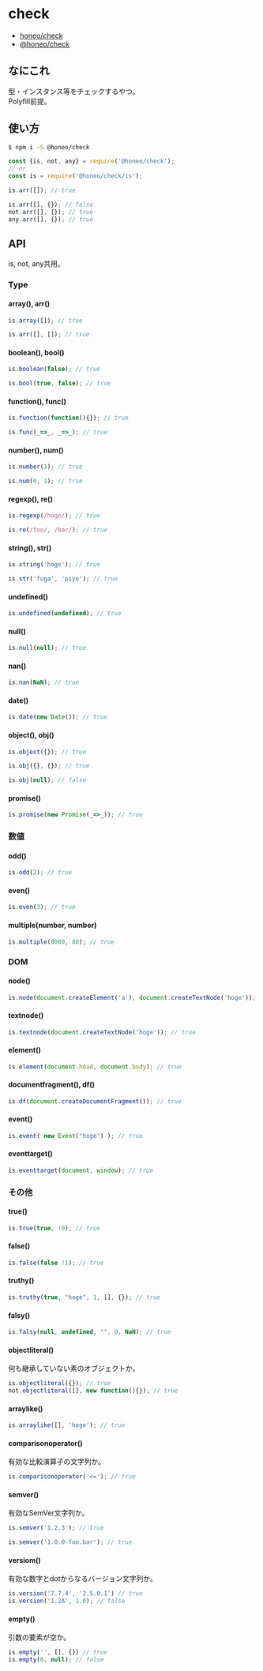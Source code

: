 # check
* [honeo/check](https://github.com/honeo/check)
* [@honeo/check](https://www.npmjs.com/package/@honeo/check)

## なにこれ
型・インスタンス等をチェックするやつ。  
Polyfill前提。

## 使い方
```sh
$ npm i -S @honeo/check
```
```js
const {is, not, any} = require('@honeo/check');
// or
const is = require('@honeo/check/is');

is.arr([]); // true

is.arr([], {}); // false
not.arr([], {}); // true
any.arr([], {}); // true
```

## API
is, not, any共用。

### Type

#### array(), arr()
```js
is.array([]); // true

is.arr([], []); // true
```

#### boolean(), bool()
```js
is.boolean(false); // true

is.bool(true, false); // true
```

#### function(), func()
```js
is.function(function(){}); // true

is.func(_=>_, _=>_); // true
```

#### number(), num()
```js
is.number(1); // true

is.num(0, 1); // true
```

#### regexp(), re()
```js
is.regexp(/hoge/); // true

is.re(/foo/, /bar/); // true
```

#### string(), str()
```js
is.string('hoge'); // true

is.str('fuga', 'piyo'); // true
```

#### undefined()
```js
is.undefined(undefined); // true
```

#### null()
```js
is.null(null); // true
```

#### nan()
```js
is.nan(NaN); // true
```

#### date()
```js
is.date(new Date()); // true
```

#### object(), obj()
```js
is.object({}); // true

is.obj({}, {}); // true

is.obj(null); // false
```

#### promise()
```js
is.promise(new Promise(_=>_)); // true
```

### 数値

#### odd()
```js
is.odd(2); // true
```

#### even()
```js
is.even(3); // true
```

#### multiple(number, number)
```js
is.multiple(8080, 80); // true
```

### DOM

#### node()
```js
is.node(document.createElement('a'), document.createTextNode('hoge')); // true
```

#### textnode()
```js
is.textnode(document.createTextNode('hoge')); // true
```

#### element()
```js
is.element(document.head, document.body); // true
```

#### documentfragment(), df()
```js
is.df(document.createDocumentFragment()); // true
```


#### event()
```js
is.event( new Event("hoge") ); // true
```

#### eventtarget()
```js
is.eventtarget(document, window); // true
```

### その他

#### true()
```js
is.true(true, !0); // true
```

#### false()
```js
is.false(false !1); // true
```

#### truthy()
```js
is.truthy(true, "hoge", 1, [], {}); // true
```

#### falsy()
```js
is.falsy(null, undefined, "", 0, NaN); // true
```

#### objectliteral()
何も継承していない素のオブジェクトか。
```js
is.objectliteral({}); // true
not.objectliteral([], new function(){}); // true
```

#### arraylike()
```js
is.arraylike([], 'hoge'); // true
```

#### comparisonoperator()
有効な比較演算子の文字列か。
```js
is.comparisonoperator('<='); // true
```

#### semver()
有効なSemVer文字列か。
```js
is.semver('1.2.3'); // true

is.semver('1.0.0-foo.bar'); // true
```

#### versiom()
有効な数字とdotからなるバージョン文字列か。
```js
is.version('7.7.4', '2.5.0.1') // true
is.version('1.2A', 1.0); // false
```

#### empty()
引数の要素が空か。
```js
is.empty('', [], {}) // true
is.empty(0, null); // false
```
